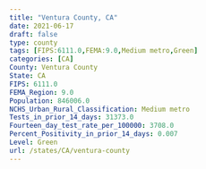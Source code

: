 ```yaml
---
title: "Ventura County, CA"
date: 2021-06-17
draft: false
type: county
tags: [FIPS:6111.0,FEMA:9.0,Medium metro,Green]
categories: [CA]
County: Ventura County
State: CA
FIPS: 6111.0
FEMA_Region: 9.0
Population: 846006.0
NCHS_Urban_Rural_Classification: Medium metro
Tests_in_prior_14_days: 31373.0
Fourteen_day_test_rate_per_100000: 3708.0
Percent_Positivity_in_prior_14_days: 0.007
Level: Green
url: /states/CA/ventura-county
---
```



